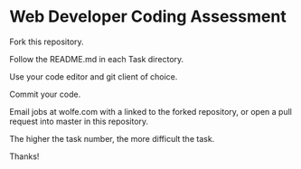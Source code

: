 # Web Developer Coding Assessment

Fork this repository. 

Follow the README.md in each Task directory.

Use your code editor and git client of choice. 

Commit your code. 

Email jobs at wolfe.com with a linked to the forked repository, or open a pull request into master in this repository.

The higher the task number, the more difficult the task. 

Thanks!